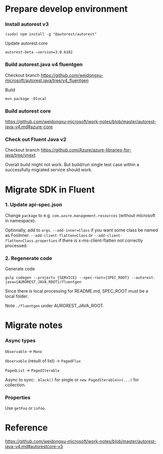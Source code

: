 # Prepare develop environment #

### Install autorest v3 ###

`(sudo) npm install -g "@autorest/autorest"`

Update autorest.core

`autorest-beta –version=3.0.6182`

### Build autorest.java v4 fluentgen ###

Checkout branch https://github.com/weidongxu-microsoft/autorest.java/tree/v4_fluentgen

Build

`mvn package -Dlocal`

### Build autorest core ###

https://github.com/weidongxu-microsoft/work-notes/blob/master/autorest-java-v4.md#azure-core

### Check out Fluent Java v2 ###

Checkout branch https://github.com/Azure/azure-libraries-for-java/tree/vnext

Overall build might not work. But build/run single test case within a successfully migrated service should work.

# Migrate SDK in Fluent #

### 1. Update api-spec.json ###

Change `package` to e.g. `com.azure.management.resources` (without microsoft in namespace).

Optionally, add to `args`.
`--add-inner=Class` if you want some class be named as FooInner.
`--add-client-flatten=Class` or `--add-client-flatten=Class.properties` if there is x-ms-client-flatten not correctly processed.

### 2. Regenerate code ###

Generate code

`gulp codegen --projects {SERVICE} --spec-root={SPEC_ROOT} --autorest-java={AUROREST_JAVA_ROOT}/fluentgen`

Since there is local processing for README.md, SPEC_ROOT must be a local folder.

Note `./fluentgen` under AUROREST_JAVA_ROOT.

# Migrate notes #

### Async types ###

`Observable` -> `Mono`

`Observable` (result of list) -> `PagedFlux`

`PagedList` -> `PagedIterable`

Async to sync: `.block()` for single or `new PagedIterable<>(...)` for collection.

### Properties ###

Use `getFoo` or `isFoo`.

# Reference #

https://github.com/weidongxu-microsoft/work-notes/blob/master/autorest-java-v4.md#autorestcore-v3
